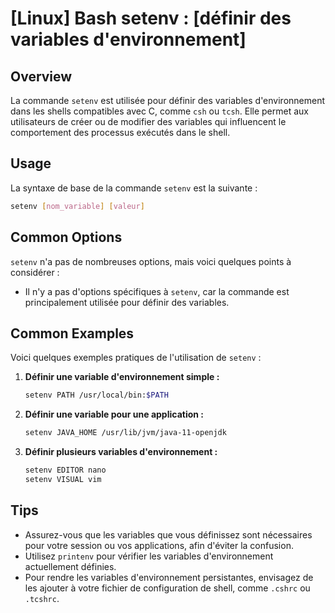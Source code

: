 # [Linux] Bash setenv : [définir des variables d'environnement]

## Overview
La commande `setenv` est utilisée pour définir des variables d'environnement dans les shells compatibles avec C, comme `csh` ou `tcsh`. Elle permet aux utilisateurs de créer ou de modifier des variables qui influencent le comportement des processus exécutés dans le shell.

## Usage
La syntaxe de base de la commande `setenv` est la suivante :

```bash
setenv [nom_variable] [valeur]
```

## Common Options
`setenv` n'a pas de nombreuses options, mais voici quelques points à considérer :
- Il n'y a pas d'options spécifiques à `setenv`, car la commande est principalement utilisée pour définir des variables.

## Common Examples
Voici quelques exemples pratiques de l'utilisation de `setenv` :

1. **Définir une variable d'environnement simple :**
   ```bash
   setenv PATH /usr/local/bin:$PATH
   ```

2. **Définir une variable pour une application :**
   ```bash
   setenv JAVA_HOME /usr/lib/jvm/java-11-openjdk
   ```

3. **Définir plusieurs variables d'environnement :**
   ```bash
   setenv EDITOR nano
   setenv VISUAL vim
   ```

## Tips
- Assurez-vous que les variables que vous définissez sont nécessaires pour votre session ou vos applications, afin d'éviter la confusion.
- Utilisez `printenv` pour vérifier les variables d'environnement actuellement définies.
- Pour rendre les variables d'environnement persistantes, envisagez de les ajouter à votre fichier de configuration de shell, comme `.cshrc` ou `.tcshrc`.